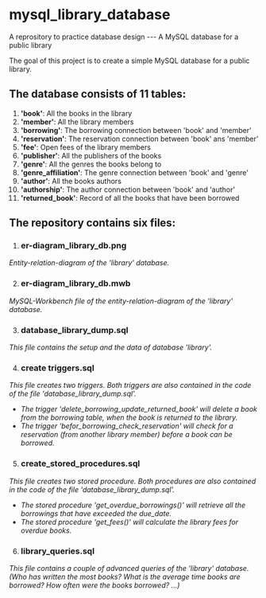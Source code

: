 # mysql_library_database
A reprository to practice database design --- A MySQL database for a public library

The goal of this project is to create a simple MySQL database for a public library.

## The database consists of 11 tables:
1. **'book'**: All the books in the library
2. **'member'**: All the library members
3. **'borrowing'**: The borrowing connection between 'book' and 'member'
4. **'reservation'**: The reservation connection between 'book' ans 'member'
5. **'fee'**: Open fees of the library members
6. **'publisher'**: All the publishers of the books
7. **'genre'**: All the genres the books belong to
8. **'genre_affiliation'**: The  genre connection between 'book' and 'genre'
9. **'author'**: All the books authors
10. **'authorship'**: The author connection between 'book' and 'author'
11. **'returned_book'**: Record of all the books that have been borrowed

## The repository contains six files:

1. ### er-diagram_library_db.png
*Entity-relation-diagram of the 'library' database.*

2. ### er-diagram_library_db.mwb
*MySQL-Workbench file of the entity-relation-diagram of the 'library' database.*

3. ### database_library_dump.sql
*This file contains the setup and the data of database 'library'.*

4. ### create triggers.sql
*This file creates two triggers. Both triggers are also contained in the code of the file 'database_library_dump.sql'.*
- *The trigger 'delete_borrowing_update_returned_book' will delete a book from the borrowing table, when the book is returned to the library.*
- *The trigger 'befor_borrowing_check_reservation' will check for a reservation (from another library member) before a book can be borrowed.*

5. ### create_stored_procedures.sql
*This file creates two stored procedure. Both procedures are also contained in the code of the file 'database_library_dump.sql'.*
- *The stored procedure 'get_overdue_borrowings()' will retrieve all the borrowings that have exceeded the due_date.*
- *The stored procedure 'get_fees()' will calculate the library fees for overdue books.*

6. ### library_queries.sql
*This file contains a couple of advanced queries of the 'library' database. (Who has written the most books? What is the average time books are borrowed? How often were the books borrowed? ...)*
